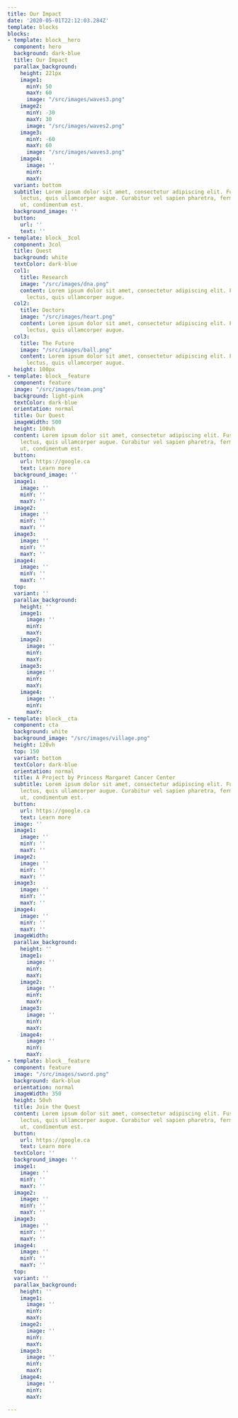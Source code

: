 ```yaml
---
title: Our Impact
date: '2020-05-01T22:12:03.284Z'
template: blocks
blocks:
- template: block__hero
  component: hero
  background: dark-blue
  title: Our Impact
  parallax_background:
    height: 221px
    image1:
      minY: 50
      maxY: 60
      image: "/src/images/waves3.png"
    image2:
      minY: -30
      maxY: 30
      image: "/src/images/waves2.png"
    image3:
      minY: -60
      maxY: 60
      image: "/src/images/waves3.png"
    image4:
      image: ''
      minY: 
      maxY: 
  variant: bottom
  subtitle: Lorem ipsum dolor sit amet, consectetur adipiscing elit. Fusce at vehicula
    lectus, quis ullamcorper augue. Curabitur vel sapien pharetra, fermentum elit
    ut, condimentum est.
  background_image: ''
  button:
    url: ''
    text: ''
- template: block__3col
  component: 3col
  title: Quest
  background: white
  textColor: dark-blue
  col1:
    title: Research
    image: "/src/images/dna.png"
    content: Lorem ipsum dolor sit amet, consectetur adipiscing elit. Fusce at vehicula
      lectus, quis ullamcorper augue.
  col2:
    title: Doctors
    image: "/src/images/heart.png"
    content: Lorem ipsum dolor sit amet, consectetur adipiscing elit. Fusce at vehicula
      lectus, quis ullamcorper augue.
  col3:
    title: The Future
    image: "/src/images/ball.png"
    content: Lorem ipsum dolor sit amet, consectetur adipiscing elit. Fusce at vehicula
      lectus, quis ullamcorper augue.
  height: 100px
- template: block__feature
  component: feature
  image: "/src/images/team.png"
  background: light-pink
  textColor: dark-blue
  orientation: normal
  title: Our Quest
  imageWidth: 500
  height: 100vh
  content: Lorem ipsum dolor sit amet, consectetur adipiscing elit. Fusce at vehicula
    lectus, quis ullamcorper augue. Curabitur vel sapien pharetra, fermentum elit
    ut, condimentum est.
  button:
    url: https://google.ca
    text: Learn more
  background_image: ''
  image1:
    image: ''
    minY: ''
    maxY: ''
  image2:
    image: ''
    minY: ''
    maxY: ''
  image3:
    image: ''
    minY: ''
    maxY: ''
  image4:
    image: ''
    minY: ''
    maxY: ''
  top: 
  variant: ''
  parallax_background:
    height: ''
    image1:
      image: ''
      minY: 
      maxY: 
    image2:
      image: ''
      minY: 
      maxY: 
    image3:
      image: ''
      minY: 
      maxY: 
    image4:
      image: ''
      minY: 
      maxY: 
- template: block__cta
  component: cta
  background: white
  background_image: "/src/images/village.png"
  height: 120vh
  top: 150
  variant: bottom
  textColor: dark-blue
  orientation: normal
  title: A Project by Princess Margaret Cancer Center
  subtitle: Lorem ipsum dolor sit amet, consectetur adipiscing elit. Fusce at vehicula
    lectus, quis ullamcorper augue. Curabitur vel sapien pharetra, fermentum elit
    ut, condimentum est.
  button:
    url: https://google.ca
    text: Learn more
  image: ''
  image1:
    image: ''
    minY: ''
    maxY: ''
  image2:
    image: ''
    minY: ''
    maxY: ''
  image3:
    image: ''
    minY: ''
    maxY: ''
  image4:
    image: ''
    minY: ''
    maxY: ''
  imageWidth: 
  parallax_background:
    height: ''
    image1:
      image: ''
      minY: 
      maxY: 
    image2:
      image: ''
      minY: 
      maxY: 
    image3:
      image: ''
      minY: 
      maxY: 
    image4:
      image: ''
      minY: 
      maxY: 
- template: block__feature
  component: feature
  image: "/src/images/sword.png"
  background: dark-blue
  orientation: normal
  imageWidth: 350
  height: 50vh
  title: Join the Quest
  content: Lorem ipsum dolor sit amet, consectetur adipiscing elit. Fusce at vehicula
    lectus, quis ullamcorper augue. Curabitur vel sapien pharetra, fermentum elit
    ut, condimentum est.
  button:
    url: https://google.ca
    text: Learn more
  textColor: ''
  background_image: ''
  image1:
    image: ''
    minY: ''
    maxY: ''
  image2:
    image: ''
    minY: ''
    maxY: ''
  image3:
    image: ''
    minY: ''
    maxY: ''
  image4:
    image: ''
    minY: ''
    maxY: ''
  top: 
  variant: ''
  parallax_background:
    height: ''
    image1:
      image: ''
      minY: 
      maxY: 
    image2:
      image: ''
      minY: 
      maxY: 
    image3:
      image: ''
      minY: 
      maxY: 
    image4:
      image: ''
      minY: 
      maxY: 

---
```

